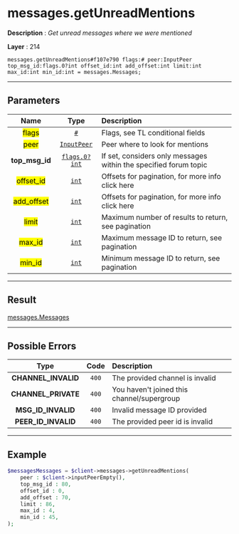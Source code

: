 # messages.getUnreadMentions

**Description** : *Get unread messages where we were mentioned*

**Layer** : 214

```tl
messages.getUnreadMentions#f107e790 flags:# peer:InputPeer top_msg_id:flags.0?int offset_id:int add_offset:int limit:int max_id:int min_id:int = messages.Messages;
```

---

## Parameters

| Name | Type | Description |
| :---: | :---: | :--- |
| <mark>flags</mark> | [`#`](type/#) | Flags, see TL conditional fields |
| <mark>peer</mark> | [`InputPeer`](type/InputPeer) | Peer where to look for mentions |
| **top_msg_id** | [`flags.0?int`](type/int) | If set, considers only messages within the specified forum topic |
| <mark>offset_id</mark> | [`int`](type/int) | Offsets for pagination, for more info click here |
| <mark>add_offset</mark> | [`int`](type/int) | Offsets for pagination, for more info click here |
| <mark>limit</mark> | [`int`](type/int) | Maximum number of results to return, see pagination |
| <mark>max_id</mark> | [`int`](type/int) | Maximum message ID to return, see pagination |
| <mark>min_id</mark> | [`int`](type/int) | Minimum message ID to return, see pagination |

---

## Result

[messages.Messages](type/messages.Messages)

---

## Possible Errors

| Type | Code | Description |
| :---: | :---: | :--- |
| **CHANNEL_INVALID** | `400` | The provided channel is invalid |
| **CHANNEL_PRIVATE** | `400` | You haven't joined this channel/supergroup |
| **MSG_ID_INVALID** | `400` | Invalid message ID provided |
| **PEER_ID_INVALID** | `400` | The provided peer id is invalid |

---

## Example

```php
$messagesMessages = $client->messages->getUnreadMentions(
	peer : $client->inputPeerEmpty(),
	top_msg_id : 80,
	offset_id : 0,
	add_offset : 70,
	limit : 86,
	max_id : 4,
	min_id : 45,
);
```